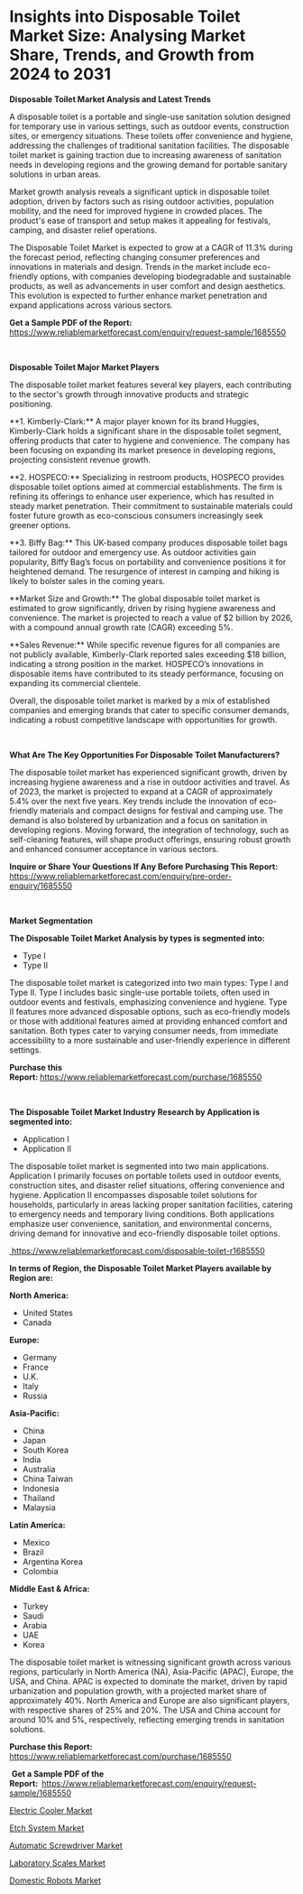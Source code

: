 <p><h1>Insights into Disposable Toilet Market Size: Analysing Market Share, Trends, and Growth from 2024 to 2031</h1></p><p><strong>Disposable Toilet Market Analysis and Latest Trends</strong></p>
<p><p>A disposable toilet is a portable and single-use sanitation solution designed for temporary use in various settings, such as outdoor events, construction sites, or emergency situations. These toilets offer convenience and hygiene, addressing the challenges of traditional sanitation facilities. The disposable toilet market is gaining traction due to increasing awareness of sanitation needs in developing regions and the growing demand for portable sanitary solutions in urban areas.</p><p>Market growth analysis reveals a significant uptick in disposable toilet adoption, driven by factors such as rising outdoor activities, population mobility, and the need for improved hygiene in crowded places. The product's ease of transport and setup makes it appealing for festivals, camping, and disaster relief operations.</p><p>The Disposable Toilet Market is expected to grow at a CAGR of 11.3% during the forecast period, reflecting changing consumer preferences and innovations in materials and design. Trends in the market include eco-friendly options, with companies developing biodegradable and sustainable products, as well as advancements in user comfort and design aesthetics. This evolution is expected to further enhance market penetration and expand applications across various sectors.</p></p>
<p><strong>Get a Sample PDF of the Report:&nbsp;</strong> <a href="https://www.reliablemarketforecast.com/enquiry/request-sample/1685550?utm_campaign=1141&utm_medium=2&utm_source=Github&utm_content=ia&utm_term=17122024&utm_id=disposable-toilet">https://www.reliablemarketforecast.com/enquiry/request-sample/1685550</a></p>
<p>&nbsp;</p>
<p><strong>Disposable Toilet Major Market Players</strong></p>
<p><p>The disposable toilet market features several key players, each contributing to the sector's growth through innovative products and strategic positioning. </p><p>**1. Kimberly-Clark:** A major player known for its brand Huggies, Kimberly-Clark holds a significant share in the disposable toilet segment, offering products that cater to hygiene and convenience. The company has been focusing on expanding its market presence in developing regions, projecting consistent revenue growth.</p><p>**2. HOSPECO:** Specializing in restroom products, HOSPECO provides disposable toilet options aimed at commercial establishments. The firm is refining its offerings to enhance user experience, which has resulted in steady market penetration. Their commitment to sustainable materials could foster future growth as eco-conscious consumers increasingly seek greener options.</p><p>**3. Biffy Bag:** This UK-based company produces disposable toilet bags tailored for outdoor and emergency use. As outdoor activities gain popularity, Biffy Bag’s focus on portability and convenience positions it for heightened demand. The resurgence of interest in camping and hiking is likely to bolster sales in the coming years.</p><p>**Market Size and Growth:** The global disposable toilet market is estimated to grow significantly, driven by rising hygiene awareness and convenience. The market is projected to reach a value of $2 billion by 2026, with a compound annual growth rate (CAGR) exceeding 5%.</p><p>**Sales Revenue:** While specific revenue figures for all companies are not publicly available, Kimberly-Clark reported sales exceeding $18 billion, indicating a strong position in the market. HOSPECO’s innovations in disposable items have contributed to its steady performance, focusing on expanding its commercial clientele.</p><p>Overall, the disposable toilet market is marked by a mix of established companies and emerging brands that cater to specific consumer demands, indicating a robust competitive landscape with opportunities for growth.</p></p>
<p>&nbsp;</p>
<p><strong>What Are The Key Opportunities For Disposable Toilet Manufacturers?</strong></p>
<p><p>The disposable toilet market has experienced significant growth, driven by increasing hygiene awareness and a rise in outdoor activities and travel. As of 2023, the market is projected to expand at a CAGR of approximately 5.4% over the next five years. Key trends include the innovation of eco-friendly materials and compact designs for festival and camping use. The demand is also bolstered by urbanization and a focus on sanitation in developing regions. Moving forward, the integration of technology, such as self-cleaning features, will shape product offerings, ensuring robust growth and enhanced consumer acceptance in various sectors.</p></p>
<p><strong>Inquire or Share Your Questions If Any Before Purchasing This Report:</strong> <a href="https://www.reliablemarketforecast.com/enquiry/pre-order-enquiry/1685550?utm_campaign=1141&utm_medium=2&utm_source=Github&utm_content=ia&utm_term=17122024&utm_id=disposable-toilet">https://www.reliablemarketforecast.com/enquiry/pre-order-enquiry/1685550</a></p>
<p>&nbsp;</p>
<p><strong>Market Segmentation</strong></p>
<p><strong>The Disposable Toilet Market Analysis by types is segmented into:</strong></p>
<p><ul><li>Type I</li><li>Type II</li></ul></p>
<p><p>The disposable toilet market is categorized into two main types: Type I and Type II. Type I includes basic single-use portable toilets, often used in outdoor events and festivals, emphasizing convenience and hygiene. Type II features more advanced disposable options, such as eco-friendly models or those with additional features aimed at providing enhanced comfort and sanitation. Both types cater to varying consumer needs, from immediate accessibility to a more sustainable and user-friendly experience in different settings.</p></p>
<p><strong>Purchase this Report:&nbsp;</strong><a href="https://www.reliablemarketforecast.com/purchase/1685550?utm_campaign=1141&utm_medium=2&utm_source=Github&utm_content=ia&utm_term=17122024&utm_id=disposable-toilet">https://www.reliablemarketforecast.com/purchase/1685550</a></p>
<p>&nbsp;</p>
<p><strong>The Disposable Toilet Market Industry Research by Application is segmented into:</strong></p>
<p><ul><li>Application I</li><li>Application II</li></ul></p>
<p><p>The disposable toilet market is segmented into two main applications. Application I primarily focuses on portable toilets used in outdoor events, construction sites, and disaster relief situations, offering convenience and hygiene. Application II encompasses disposable toilet solutions for households, particularly in areas lacking proper sanitation facilities, catering to emergency needs and temporary living conditions. Both applications emphasize user convenience, sanitation, and environmental concerns, driving demand for innovative and eco-friendly disposable toilet options.</p></p>
<p><a href="https://www.reliablemarketforecast.com/disposable-toilet-r1685550?utm_campaign=1141&utm_medium=2&utm_source=Github&utm_content=ia&utm_term=17122024&utm_id=disposable-toilet">&nbsp;https://www.reliablemarketforecast.com/disposable-toilet-r1685550</a></p>
<p><strong>In terms of Region, the Disposable Toilet Market Players available by Region are:</strong></p>
<p>
    <p> <strong> North America: </strong>
        <ul>
            <li>United States</li>
            <li>Canada</li>
        </ul>
        </p> 
    <p> <strong> Europe: </strong>
        <ul>
            <li>Germany</li>
            <li>France</li>
            <li>U.K.</li>
            <li>Italy</li>
            <li>Russia</li>
        </ul>
        </p> 
    <p> <strong> Asia-Pacific: </strong>
        <ul>
            <li>China</li>
            <li>Japan</li>
            <li>South Korea</li>
            <li>India</li>
            <li>Australia</li>
            <li>China Taiwan</li>
            <li>Indonesia</li>
            <li>Thailand</li>
            <li>Malaysia</li>
        </ul>
        </p> 
    <p> <strong> Latin America: </strong>
        <ul>
            <li>Mexico</li>
            <li>Brazil</li>
            <li>Argentina Korea</li>
            <li>Colombia</li>
        </ul>
        </p> 
    <p> <strong> Middle East & Africa: </strong>
        <ul>
            <li>Turkey</li>
            <li>Saudi</li>
            <li>Arabia</li>
            <li>UAE</li>
            <li>Korea</li>
        </ul>
    </p>
    </p>
<p><p>The disposable toilet market is witnessing significant growth across various regions, particularly in North America (NA), Asia-Pacific (APAC), Europe, the USA, and China. APAC is expected to dominate the market, driven by rapid urbanization and population growth, with a projected market share of approximately 40%. North America and Europe are also significant players, with respective shares of 25% and 20%. The USA and China account for around 10% and 5%, respectively, reflecting emerging trends in sanitation solutions.</p></p>
<p><strong>Purchase this Report: </strong><a href="https://www.reliablemarketforecast.com/purchase/1685550?utm_campaign=1141&utm_medium=2&utm_source=Github&utm_content=ia&utm_term=17122024&utm_id=disposable-toilet">https://www.reliablemarketforecast.com/purchase/1685550</a></p>
<p>&nbsp;<strong>Get a Sample PDF of the Report:&nbsp;&nbsp;</strong><a href="https://www.reliablemarketforecast.com/enquiry/request-sample/1685550?utm_campaign=1141&utm_medium=2&utm_source=Github&utm_content=ia&utm_term=17122024&utm_id=disposable-toilet">https://www.reliablemarketforecast.com/enquiry/request-sample/1685550</a></p>
<p><strong></strong></p>
<p><p><a href="https://www.linkedin.com/pulse/sustaining-industry-growth-study-electric-cooler-market-report-1zbtf?utm_campaign=1141&utm_medium=2&utm_source=Github&utm_content=ia&utm_term=17122024&utm_id=disposable-toilet">Electric Cooler Market</a></p><p><a href="https://www.linkedin.com/pulse/global-etch-system-marketprofits-competitive-strategiesmarket-ocdmf?utm_campaign=1141&utm_medium=2&utm_source=Github&utm_content=ia&utm_term=17122024&utm_id=disposable-toilet">Etch System Market</a></p><p><a href="https://www.linkedin.com/pulse/study-onthe-value-market-segmentation-share-analysis-automatic-kvlqf?utm_campaign=1141&utm_medium=2&utm_source=Github&utm_content=ia&utm_term=17122024&utm_id=disposable-toilet">Automatic Screwdriver Market</a></p><p><a href="https://www.linkedin.com/pulse/growth-projections-laboratory-scales-market-expected-cagr-56-ixrqf?utm_campaign=1141&utm_medium=2&utm_source=Github&utm_content=ia&utm_term=17122024&utm_id=disposable-toilet">Laboratory Scales Market</a></p><p><a href="https://www.linkedin.com/pulse/domestic-robots-market-report-in-depth-analysis-108-cagr-projection-nxqsf?utm_campaign=1141&utm_medium=2&utm_source=Github&utm_content=ia&utm_term=17122024&utm_id=disposable-toilet">Domestic Robots Market</a></p></p>